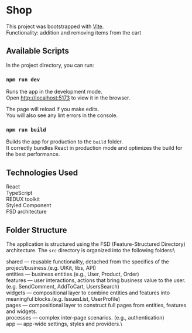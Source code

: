 # Shop

This project was bootstrapped with [Vite](https://vitejs.dev/).\
Functionality: addition and removing items from the cart

## Available Scripts

In the project directory, you can run:

### `npm run dev`

Runs the app in the development mode.\
Open [http://localhost:5173](http://localhost:5173) to view it in the browser.

The page will reload if you make edits.\
You will also see any lint errors in the console.

### `npm run build`

Builds the app for production to the `build` folder.\
It correctly bundles React in production mode and optimizes the build for the best performance.

## Technologies Used

React\
TypeScript\
REDUX toolkit\
Styled Component\
FSD architecture

## Folder Structure

The application is structured using the FSD (Feature-Structured Directory) architecture. The `src` directory is organized into the following folders:\

shared — reusable functionality, detached from the specifics of the project/business.(e.g. UIKit, libs, API)\
entities — business entities.(e.g., User, Product, Order)\
features — user interactions, actions that bring business value to the user.(e.g. SendComment, AddToCart, UsersSearch)\
widgets — compositional layer to combine entities and features into meaningful blocks.(e.g. IssuesList, UserProfile)\
pages — compositional layer to construct full pages from entities, features and widgets.\
processes — complex inter-page scenarios. (e.g., authentication)\
app — app-wide settings, styles and providers.\
